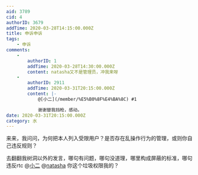 ```yaml
---
aid: 3789
cid: 4
authorID: 3679
addTime: 2020-03-28T14:15:00.000Z
title: 申诉申诉
tags:
    - 申诉
comments:
    -
        authorID: 1
        addTime: 2020-03-28T14:30:00.000Z
        content: natasha又不是管理员，冲我来呀
    -
        authorID: 2911
        addTime: 2020-03-31T20:15:00.000Z
        content: |-
            @[小二](/member/%E5%B0%8F%E4%BA%8C) #1

            谢谢替我挡枪，感动。
date: 2020-03-31T20:15:00.000Z
category: 水
---
```


来来，我问问，为何把本人列入受限用户？是否存在乱操作行为的管理，或则你自己违反规则？

去翻翻我树洞以外的发言，哪句有问题，哪句没道理，哪里构成屏蔽的标准，哪句违反rtc @[小二](/member/%E5%B0%8F%E4%BA%8C) @[natasha](/member/natasha) 你这个垃圾权限我的？
